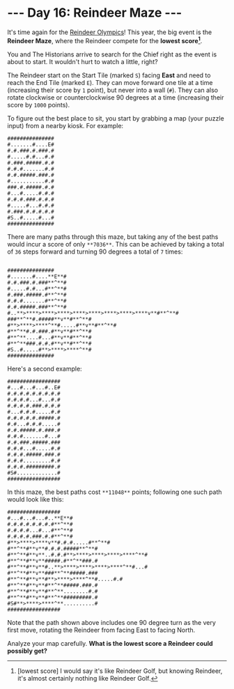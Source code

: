 # --- Day 16: Reindeer Maze ---

It's time again for the [Reindeer Olympics](/2015/day/14)! This year, the big event is the **Reindeer Maze**, where the Reindeer compete for the **lowest score[^1]**.

You and The Historians arrive to search for the Chief right as the event is about to start. It wouldn't hurt to watch a little, right?

The Reindeer start on the Start Tile (marked `S`) facing **East** and need to reach the End Tile (marked `E`). They can move forward one tile at a time (increasing their score by `1` point), but never into a wall (`#`). They can also rotate clockwise or counterclockwise 90 degrees at a time (increasing their score by `1000` points).

To figure out the best place to sit, you start by grabbing a map (your puzzle input) from a nearby kiosk. For example:
```
###############
#.......#....E#
#.#.###.#.###.#
#.....#.#...#.#
#.###.#####.#.#
#.#.#.......#.#
#.#.#####.###.#
#...........#.#
###.#.#####.#.#
#...#.....#.#.#
#.#.#.###.#.#.#
#.....#...#.#.#
#.###.#.#.#.#.#
#S..#.....#...#
###############
```

There are many paths through this maze, but taking any of the best paths would incur a score of only `**7036**`. This can be achieved by taking a total of `36` steps forward and turning 90 degrees a total of `7` times:
```

###############
#.......#....**E**#
#.#.###.#.###**^**#
#.....#.#...#**^**#
#.###.#####.#**^**#
#.#.#.......#**^**#
#.#.#####.###**^**#
#..**>****>****>****>****>****>****>****>****v**#**^**#
###**^**#.#####**v**#**^**#
#**>****>****^**#.....#**v**#**^**#
#**^**#.#.###.#**v**#**^**#
#**^**....#...#**v**#**^**#
#**^**###.#.#.#**v**#**^**#
#S..#.....#**>****>****^**#
###############
```

Here's a second example:
```
#################
#...#...#...#..E#
#.#.#.#.#.#.#.#.#
#.#.#.#...#...#.#
#.#.#.#.###.#.#.#
#...#.#.#.....#.#
#.#.#.#.#.#####.#
#.#...#.#.#.....#
#.#.#####.#.###.#
#.#.#.......#...#
#.#.###.#####.###
#.#.#...#.....#.#
#.#.#.#####.###.#
#.#.#.........#.#
#.#.#.#########.#
#S#.............#
#################
```

In this maze, the best paths cost `**11048**` points; following one such path would look like this:
```
#################
#...#...#...#..**E**#
#.#.#.#.#.#.#.#**^**#
#.#.#.#...#...#**^**#
#.#.#.#.###.#.#**^**#
#**>****>****v**#.#.#.....#**^**#
#**^**#**v**#.#.#.#####**^**#
#**^**#**v**..#.#.#**>****>****>****>****^**#
#**^**#**v**#####.#**^**###.#
#**^**#**v**#..**>****>****>****>****^**#...#
#**^**#**v**###**^**#####.###
#**^**#**v**#**>****>****^**#.....#.#
#**^**#**v**#**^**#####.###.#
#**^**#**v**#**^**........#.#
#**^**#**v**#**^**#########.#
#S#**>****>****^**..........#
#################
```

Note that the path shown above includes one 90 degree turn as the very first move, rotating the Reindeer from facing East to facing North.

Analyze your map carefully. **What is the lowest score a Reindeer could possibly get?**

[^1]: [lowest score] I would say it's like Reindeer Golf, but knowing Reindeer, it's almost certainly nothing like Reindeer Golf.
